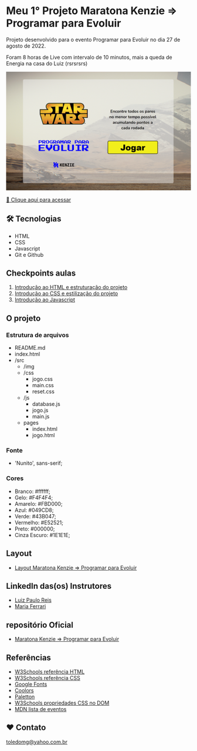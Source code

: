 # Meu 1° Projeto Maratona Kenzie => Programar para Evoluir

Projeto desenvolvido para o evento Programar para Evoluir no dia 27 de agosto de 2022.

Foram 8 horas de Live com intervalo de 10 minutos, mais a queda de Energia na casa do Luiz (rsrsrsrs)

![preview](./.github/preview.png)

[🔗 Clique aqui para acessar](https://toledomg.github.io/Projeto-Maratona-Programar-ParaEvoluir/)

## 🛠️ Tecnologias

- HTML
- CSS
- Javascript
- Git e Github

## Checkpoints aulas

1. [Introdução ao HTML e estruturação do projeto](https://kenzieacademybr.notion.site/Checkpoint-HTML-603966060b18408b9a94e08029552dbc)
2. [Introdução ao CSS e estilização do projeto](https://kenzieacademybr.notion.site/Checkpoint-CSS-25ff90c91bbf469f992d4eb78676b22e)
3. [Introdução ao Javascript](https://kenzieacademybr.notion.site/Checkpoint-JS-1daf0ac2fccf43fb9da86579ec013ecf)

## O projeto

### Estrutura de arquivos

- README.md
- index.html
- /src
  - /img
  - /css
    - jogo.css
    - main.css
    - reset.css
  - /js
    - database.js
    - jogo.js
    - main.js
  - pages
    - index.html
    - jogo.html

### Fonte

- 'Nunito', sans-serif;

### Cores

- Branco: #ffffff;
- Gelo: #F4F4F4;
- Amarelo: #FBD000;
- Azul: #049CD8;
- Verde: #43B047;
- Vermelho: #E52521;
- Preto: #000000;
- Cinza Escuro: #1E1E1E;

## Layout

- [Layout Maratona Kenzie => Programar para Evoluir](https://www.figma.com/file/8Amj3A1JAde5kzDlms5cr0/Maratona-Programa-para-Evoluir?node-id=0%3A1)

## LinkedIn das(os) Instrutores

- [Luiz Paulo Reis](https://www.linkedin.com/in/luiz-paulo-reis-cardoso/)
- [Maria Ferrari](https://www.linkedin.com/in/maria-aparecida-guedes-ferrari/)

## repositório Oficial

- [Maratona Kenzie => Programar para Evoluir](https://github.com/Kenzie-Academy-Brasil-Developers/maratona-programarParaEvoluir)

## Referências

- [W3Schools referência HTML](https://www.w3schools.com/tags/default.asp)
- [W3Schools referência CSS](https://www.w3schools.com/cssref/default.asp)
- [Google Fonts](https://fonts.google.com/)
- [Coolors](https://coolors.co/palettes/trending)
- [Paletton](https://paletton.com/)
- [W3Schools propriedades CSS no DOM](https://www.w3schools.com/jsref/dom_obj_style.asp)
- [MDN lista de eventos](https://developer.mozilla.org/en-US/docs/Web/Events)

## ❤️ Contato

toledomg@yahoo.com.br

